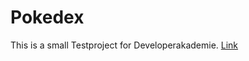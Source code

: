# Pokedex

This is a small Testproject for Developerakademie.
[Link](https://www.f01576b0@tarik-uyan.developerakademie.net/Pokedex/index.html)
